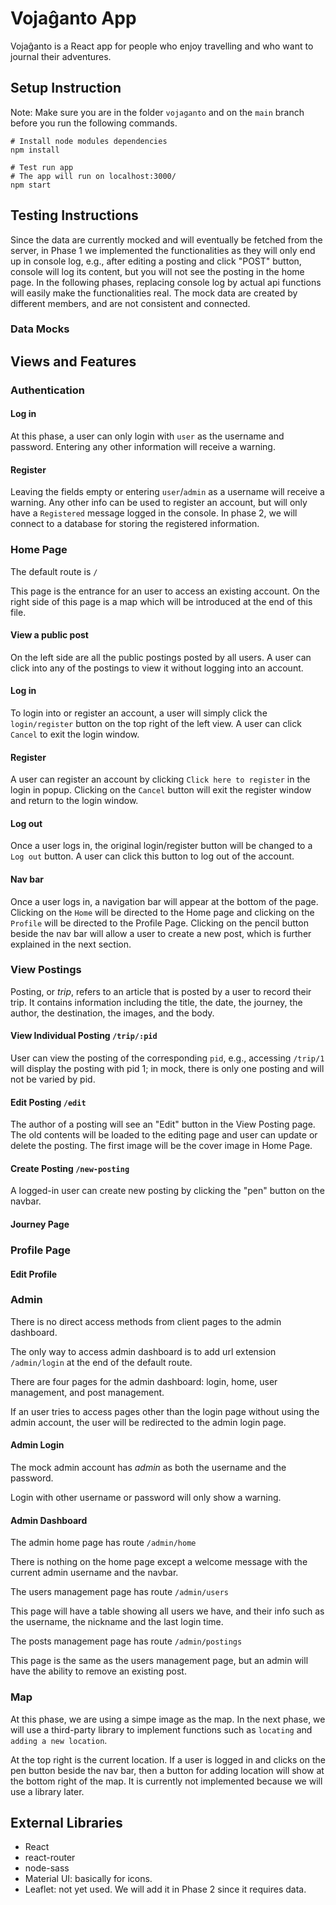 # Vojaĝanto App

Vojaĝanto is a React app for people who enjoy travelling and who want to journal their adventures.

## Setup Instruction

Note: Make sure you are in the folder `vojaganto` and on the `main` branch before you run the following commands.

```shell
# Install node modules dependencies
npm install

# Test run app
# The app will run on localhost:3000/
npm start
```

## Testing Instructions

Since the data are currently mocked and will eventually be fetched from the server, in Phase 1 we implemented the functionalities as they will only end up in console log, e.g., after editing a posting and click "POST" button, console will log its content, but you will not see the posting in the home page. In the following phases, replacing console log by actual api functions will easily make the functionalities real. The mock data are created by different members, and are not consistent and connected.

### Data Mocks

## Views and Features

### Authentication

#### Log in ####
At this phase, a user can only login with `user` as the username and password. Entering any other information will receive a warning.

#### Register ####
Leaving the fields empty or entering `user`/`admin` as a username will receive a warning. Any other info can be used to register an account, but will only have a `Registered` message logged in the console. In phase 2, we will connect to a database for storing the registered information.


### Home Page

The default route is `/`

This page is the entrance for an user to access an existing account. On the right side of this page is a map which will be introduced at the end of this file.

#### View a public post ####
On the left side are all the public postings posted by all users. A user can click into any of the postings to view it without logging into an account.  

#### Log in ####
To login into or register an account, a user will simply click the `login/register` button on the top right of the left view. A user can click `Cancel` to exit the login window.

#### Register ####
A user can register an account by clicking `Click here to register` in the login in popup. Clicking on the `Cancel` button will exit the register window and return to the login window.

#### Log out ####
Once a user logs in, the original login/register button will be changed to a `Log out` button. A user can click this button to log out of the account.

#### Nav bar ####
Once a user logs in, a navigation bar will appear at the bottom of the page. Clicking on the `Home` will be directed to the Home page and clicking on the `Profile` will be directed to the Profile Page. Clicking on the pencil button beside the nav bar will allow a user to create a new post, which is further explained in the next section.

### View Postings

Posting, or *trip*, refers to an article that is posted by a user to record their trip. It contains information including the title, the date, the journey, the author, the destination, the images, and the body.

#### View Individual Posting `/trip/:pid`

User can view the posting of the corresponding `pid`, e.g., accessing `/trip/1` will display the posting with pid 1; in mock, there is only one posting and will not be varied by pid.

#### Edit Posting `/edit`

The author of a posting will see an "Edit" button in the View Posting page. The old contents will be loaded to the editing page and user can update or delete the posting. The first image will be the cover image in Home Page.

#### Create Posting `/new-posting`

A logged-in user can create new posting by clicking the "pen" button on the navbar.

#### Journey Page

### Profile Page

#### Edit Profile

### Admin

There is no direct access methods from client pages to the admin dashboard.

The only way to access admin dashboard is to add url extension `/admin/login` at the end of the default route.

There are four pages for the admin dashboard: login, home, user management, and post management.

If an user tries to access pages other than the login page without using the admin account, the user will be redirected to the admin login page.

#### Admin Login

The mock admin account has *admin* as both the username and the password.

Login with other username or password will only show a warning.

#### Admin Dashboard

The admin home page has route `/admin/home`

There is nothing on the home page except a welcome message with the current admin username and the navbar.

The users management page has route `/admin/users`

This page will have a table showing all users we have, and their info such as the username, the nickname and the last login time.

The posts management page has route `/admin/postings`

This page is the same as the users management page, but an admin will have the ability to remove an existing post.

### Map

At this phase, we are using a simpe image as the map. In the next phase, we will use a third-party library to implement functions such as `locating` and `adding a new location`.

At the top right is the current location. If a user is logged in and clicks on the pen button beside the nav bar, then a button for adding location will show at the bottom right of the map. It is currently not implemented because we will use a library later.

## External Libraries

- React
- react-router
- node-sass
- Material UI: basically for icons.
- Leaflet: not yet used. We will add it in Phase 2 since it requires data.
